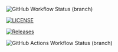 ![GitHub Workflow Status (branch)](https://img.shields.io/github/actions/workflow/status/fizetta/sem/main.yml?branch=master)

[![LICENSE](https://img.shields.io/github/license/fizetta/sem.svg?style=flat-square)](https://github.com/fizetta/sem/blob/master/LICENSE)

[![Releases](https://img.shields.io/github/release/fizetta/sem/all.svg?style=flat-square)](https://github.com/fizetta/sem/releases)

![GitHub Actions Workflow Status (branch)](https://img.shields.io/github/actions/workflow/status/fizetta/sem/Hello%20world%20action?branch=develop)
